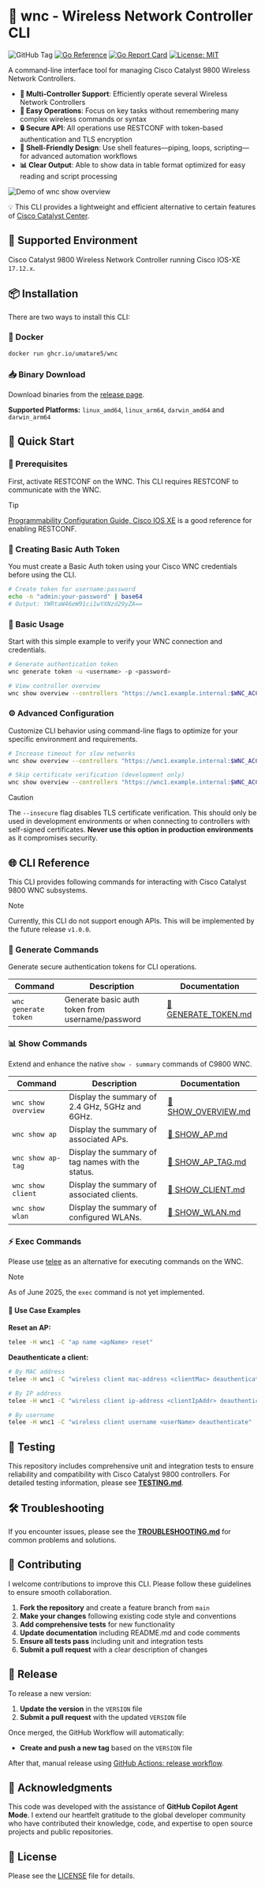 # 📡 wnc - Wireless Network Controller CLI

![GitHub Tag](https://img.shields.io/github/v/tag/umatare5/wnc?label=Latest%20version)
[![Go Reference](https://pkg.go.dev/badge/umatare5/wnc.svg)](https://pkg.go.dev/github.com/umatare5/wnc)
[![Go Report Card](https://goreportcard.com/badge/github.com/umatare5/wnc?style=flat-square)](https://goreportcard.com/report/github.com/umatare5/wnc)
[![License: MIT](https://img.shields.io/badge/License-MIT-yellow.svg)](https://github.com/umatare5/wnc/blob/main/LICENSE)

A command-line interface tool for managing Cisco Catalyst 9800 Wireless Network Controllers.

- **🚀 Multi-Controller Support**: Efficiently operate several Wireless Network Controllers
- **🧠 Easy Operations**: Focus on key tasks without remembering many complex wireless commands or syntax
- **🔒 Secure API**: All operations use RESTCONF with token-based authentication and TLS encryption
- **🐚 Shell-Friendly Design**: Use shell features—piping, loops, scripting—for advanced automation workflows
- **📊 Clear Output**: Able to show data in table format optimized for easy reading and script processing

<img alt="Demo of wnc show overview" src="https://github.com/umatare5/wnc/blob/main/docs/demo/wnc_show_overview_demo.gif" />

💡 This CLI provides a lightweight and efficient alternative to certain features of [Cisco Catalyst Center](https://www.cisco.com/site/us/en/products/networking/catalyst-center/index.html).

## 📡 Supported Environment

Cisco Catalyst 9800 Wireless Network Controller running Cisco IOS-XE `17.12.x`.

## 📦 Installation

There are two ways to install this CLI:

### 🐳 Docker

```bash
docker run ghcr.io/umatare5/wnc
```

### 📥 Binary Download

Download binaries from the [release page](https://github.com/umatare5/wnc/releases).

**Supported Platforms:** `linux_amd64`, `linux_arm64`, `darwin_amd64` and `darwin_arm64`

## 🚀 Quick Start

### 🔧 Prerequisites

First, activate RESTCONF on the WNC. This CLI requires RESTCONF to communicate with the WNC.

> [!TIP]
>
> [Programmability Configuration Guide, Cisco IOS XE](https://www.cisco.com/c/en/us/td/docs/ios-xml/ios/prog/configuration/1712/b_1712_programmability_cg/m_1712_prog_restconf.html) is a good reference for enabling RESTCONF.

### 🔑 Creating Basic Auth Token

You must create a Basic Auth token using your Cisco WNC credentials before using the CLI.

```bash
# Create token for username:password
echo -n "admin:your-password" | base64
# Output: YWRtaW46eW91ci1wYXNzd29yZA==
```

### 🚀 Basic Usage

Start with this simple example to verify your WNC connection and credentials.

```bash
# Generate authentication token
wnc generate token -u <username> -p <password>

# View controller overview
wnc show overview --controllers "https://wnc1.example.internal:$WNC_ACCESS_TOKEN"
```

### ⚙️ Advanced Configuration

Customize CLI behavior using command-line flags to optimize for your specific environment and requirements.

```bash
# Increase timeout for slow networks
wnc show overview --controllers "https://wnc1.example.internal:$WNC_ACCESS_TOKEN" --timeout 30

# Skip certificate verification (development only)
wnc show overview --controllers "https://wnc1.example.internal:$WNC_ACCESS_TOKEN" --insecure
```

> [!CAUTION]
> The `--insecure` flag disables TLS certificate verification. This should only be used in development environments or when connecting to controllers with self-signed certificates. **Never use this option in production environments** as it compromises security.

## 🌐 CLI Reference

This CLI provides following commands for interacting with Cisco Catalyst 9800 WNC subsystems.

> [!Note]
> Currently, this CLI do not support enough APIs. This will be implemented by the future release `v1.0.0`.

### 🔐 Generate Commands

Generate secure authentication tokens for CLI operations.

| Command              | Description                                      | Documentation                                             |
| -------------------- | ------------------------------------------------ | --------------------------------------------------------- |
| `wnc generate token` | Generate basic auth token from username/password | [📖 GENERATE_TOKEN.md](./docs/commands/GENERATE_TOKEN.md) |

### 📊 Show Commands

Extend and enhance the native `show - summary` commands of C9800 WNC.

| Command             | Description                                       | Documentation                                           |
| ------------------- | ------------------------------------------------- | ------------------------------------------------------- |
| `wnc show overview` | Display the summary of 2.4 GHz, 5GHz and 6GHz.    | [📖 SHOW_OVERVIEW.md](./docs/commands/SHOW_OVERVIEW.md) |
| `wnc show ap`       | Display the summary of associated APs.            | [📖 SHOW_AP.md](./docs/commands/SHOW_AP.md)             |
| `wnc show ap-tag`   | Display the summary of tag names with the status. | [📖 SHOW_AP_TAG.md](./docs/commands/SHOW_AP_TAG.md)     |
| `wnc show client`   | Display the summary of associated clients.        | [📖 SHOW_CLIENT.md](./docs/commands/SHOW_CLIENT.md)     |
| `wnc show wlan`     | Display the summary of configured WLANs.          | [📖 SHOW_WLAN.md](./docs/commands/SHOW_WLAN.md)         |

### ⚡ Exec Commands

Please use [telee](https://github.com/umatare5/telee) as an alternative for executing commands on the WNC.

> [!Note]
>
> As of June 2025, the `exec` command is not yet implemented.

#### 🔧 Use Case Examples

**Reset an AP:**

```bash
telee -H wnc1 -C "ap name <apName> reset"
```

**Deauthenticate a client:**

```bash
# By MAC address
telee -H wnc1 -C "wireless client mac-address <clientMac> deauthenticate"

# By IP address
telee -H wnc1 -C "wireless client ip-address <clientIpAddr> deauthenticate"

# By username
telee -H wnc1 -C "wireless client username <userName> deauthenticate"
```

## 🧪 Testing

This repository includes comprehensive unit and integration tests to ensure reliability and compatibility with Cisco Catalyst 9800 controllers. For detailed testing information, please see **[TESTING.md](./docs/TESTING.md)**.

## 🛠️ Troubleshooting

If you encounter issues, please see the **[TROUBLESHOOTING.md](./docs/TROUBLESHOOTING.md)** for common problems and solutions.

## 🤝 Contributing

I welcome contributions to improve this CLI. Please follow these guidelines to ensure smooth collaboration.

1. **Fork the repository** and create a feature branch from `main`
2. **Make your changes** following existing code style and conventions
3. **Add comprehensive tests** for new functionality
4. **Update documentation** including README.md and code comments
5. **Ensure all tests pass** including unit and integration tests
6. **Submit a pull request** with a clear description of changes

## 🚀 Release

To release a new version:

1. **Update the version** in the `VERSION` file
2. **Submit a pull request** with the updated `VERSION` file

Once merged, the GitHub Workflow will automatically:

- **Create and push a new tag** based on the `VERSION` file

After that, manual release using [GitHub Actions: release workflow](https://github.com/umatare5/wnc/actions/workflows/release.yaml).

## 🙏 Acknowledgments

This code was developed with the assistance of **GitHub Copilot Agent Mode**. I extend our heartfelt gratitude to the global developer community who have contributed their knowledge, code, and expertise to open source projects and public repositories.

## 📄 License

Please see the [LICENSE](./LICENSE) file for details.
